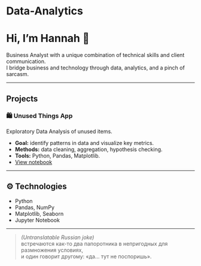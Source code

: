 # Data-Analytics

# Hi, I’m Hannah 👋  

Business Analyst with a unique combination of technical skills and client communication.  
I bridge business and technology through data, analytics, and a pinch of sarcasm.

---

## Projects

### 🛍️ Unused Things App
Exploratory Data Analysis of unused items.  
- **Goal:** identify patterns in data and visualize key metrics.  
- **Methods:** data cleaning, aggregation, hypothesis checking.  
- **Tools:** Python, Pandas, Matplotlib.  
- [View notebook](unused_things_app.ipynb)

---

## ⚙️ Technologies
- Python  
- Pandas, NumPy  
- Matplotlib, Seaborn  
- Jupyter Notebook  

---

> *(Untranslatable Russian joke)*  
> встречаются как-то два папоротника в непригодных для размножения условиях,  
> и один говорит другому: «да... тут не поспоришь».
